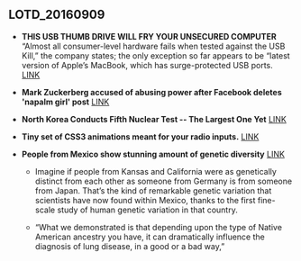 ## LOTD_20160909

- **THIS USB THUMB DRIVE WILL FRY YOUR UNSECURED COMPUTER**
“Almost all consumer-level hardware fails when tested against the USB Kill,” the company states; the only exception so far appears to be “latest version of Apple’s MacBook, which has surge-protected USB ports. [LINK](http://www.totalitech.com/2016/09/08/usb-thumb-drive-will-fry-unsecured-computer/)

- **Mark Zuckerberg accused of abusing power after Facebook deletes 'napalm girl' post** [LINK](https://www.theguardian.com/technology/2016/sep/08/facebook-mark-zuckerberg-napalm-girl-photo-vietnam-war)

- **North Korea Conducts Fifth Nuclear Test -- The Largest One Yet** [LINK](https://yro.slashdot.org/story/16/09/09/0623243/north-korea-conducts-fifth-nuclear-test----the-largest-one-yet)

- **Tiny set of CSS3 animations meant for your radio inputs.** [LINK](https://720kb.github.io/radiobox.css/)

- **People from Mexico show stunning amount of genetic diversity** [LINK](http://www.sciencemag.org/news/2014/06/people-mexico-show-stunning-amount-genetic-diversity)
	- Imagine if people from Kansas and California were as genetically distinct from each other as someone from Germany is from someone from Japan. That’s the kind of remarkable genetic variation that scientists have now found within Mexico, thanks to the first fine-scale study of human genetic variation in that country.

 	- “What we demonstrated is that depending upon the type of Native American ancestry you have, it can dramatically influence the diagnosis of lung disease, in a good or a bad way,”